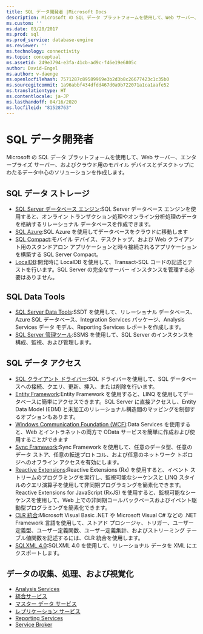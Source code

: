 ```yaml
---
title: SQL データ開発者 |Microsoft Docs
description: Microsoft の SQL データ プラットフォームを使用して、Web サーバー、エンタープライズ サーバー、およびクラウド用のモバイル デバイスとデスクトップにわたるデータ中心のソリューションを作成します。
ms.custom: ''
ms.date: 03/28/2017
ms.prod: sql
ms.prod_service: database-engine
ms.reviewer: ''
ms.technology: connectivity
ms.topic: conceptual
ms.assetid: 249e3794-e3fa-41cb-ad9c-f46e19e6805c
author: David-Engel
ms.author: v-daenge
ms.openlocfilehash: 7571287c89589969e3b2d3b8c26677423c1c35b0
ms.sourcegitcommit: 1a96abbf434dfdd467d0a9b722071a1ca1aafe52
ms.translationtype: HT
ms.contentlocale: ja-JP
ms.lasthandoff: 04/16/2020
ms.locfileid: "81528763"
---
```

# <a name="sql-data-developer"></a>SQL データ開発者
Microsoft の SQL データ プラットフォームを使用して、Web サーバー、エンタープライズ サーバー、およびクラウド用のモバイル デバイスとデスクトップにわたるデータ中心のソリューションを作成します。  

## <a name="sql-data-storage"></a>SQL データ ストレージ
* [SQL Server データベース エンジン](../database-engine/configure-windows/sql-server-database-engine.md):SQL Server データベース エンジンを使用すると、オンライン トランザクション処理やオンライン分析処理のデータを格納するリレーショナル データベースを作成できます。 
* [SQL Azure](https://docs.microsoft.com/azure/sql-database/):SQL Azure を使用してデータベースをクラウドに移動します 
* [SQL Compact](https://www.microsoft.com/download/details.aspx?id=30709):モバイル デバイス、デスクトップ、および Web クライアント用のスタンドアロン アプリケーションと時々接続されるアプリケーションを構築する SQL Server Compact。
* [LocalDB](../database-engine/configure-windows/sql-server-2016-express-localdb.md):開発時に LocalDB を使用して、Transact-SQL コードの記述とテストを行います。SQL Server の完全なサーバー インスタンスを管理する必要はありません。

## <a name="sql-data-tools"></a>SQL Data Tools
* [SQL Server Data Tools](../ssdt/download-sql-server-data-tools-ssdt.md):SSDT を使用して、リレーショナル データベース、Azure SQL データベース、Integration Services パッケージ、Analysis Services データ モデル、Reporting Services レポートを作成します。
* [SQL Server 管理ツール](../ssms/download-sql-server-management-studio-ssms.md):SSMS を使用して、SQL Server のインスタンスを構成、監視、および管理します。

## <a name="sql-data-access"></a>SQL データ アクセス
* [SQL クライアント ドライバー](sql-connection-libraries.md):SQL ドライバーを使用して、SQL データベースへの接続、クエリ、更新、挿入、または削除を行います。
* [Entity Framework](https://msdn.microsoft.com/library/gg696172.aspx):Entity Framework を使用すると、LINQ を使用してデータベースに簡単にアクセスできます。SQL Server に直接アクセスし、Entity Data Model (EDM) と未加工のリレーショナル構造間のマッピングを制御するオプションもあります。 
* [Windows Communication Foundation (WCF)](https://msdn.microsoft.com/library/dd456779.aspx):Data Services を使用すると、Web とイントラネットの両方で OData サービスを簡単に作成および使用することができます
* [Sync Framework](https://msdn.microsoft.com/library/jj839436.aspx):Sync Framework を使用して、任意のデータ型、任意のデータ ストア、任意の転送プロトコル、および任意のネットワーク トポロジへのオフライン アクセスを有効にします。
* [Reactive Extensions](https://msdn.microsoft.com/library/hh242985.aspx):Reactive Extensions (Rx) を使用すると、イベント ストリームのプログラミングを実行し、監視可能なシーケンスと LINQ スタイルのクエリ演算子を使用して非同期プログラミングを簡素化できます。  Reactive Extensions for JavaScript (RxJS) を使用すると、監視可能なシーケンスを使用して、Web 上での非同期コールバックベースおよびイベント駆動型プログラミングを簡素化できます。
* [CLR 統合](../relational-databases/clr-integration/common-language-runtime-clr-integration-programming-concepts.md):Microsoft Visual Basic .NET や Microsoft Visual C# などの .NET Framework 言語を使用して、ストアド プロシージャ、トリガー、ユーザー定義型、ユーザー定義関数、ユーザー定義集計、およびストリーミング テーブル値関数を記述するには、CLR 統合を使用します。 
* [SQLXML 4.0](../relational-databases/sqlxml/sqlxml-4-0-programming-concepts.md):SQLXML 4.0 を使用して、リレーショナル データを XML にエクスポートします。

## <a name="data-collection-processing-and-visualization"></a>データの収集、処理、および視覚化
* [Analysis Services](https://docs.microsoft.com/analysis-services/analysis-services-developer-documentation)
* [統合サービス](../integration-services/integration-services-developer-documentation.md)  
* [マスター データ サービス](../master-data-services/develop/master-data-services-developer-documentation.md)
* [レプリケーション サービス](../relational-databases/replication/concepts/replication-developer-documentation.md)
* [Reporting Services](../reporting-services/reporting-services-developer-documentation.md)
* [Service Broker](../database-engine/configure-windows/sql-server-service-broker.md)


 
